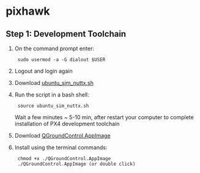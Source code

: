 # pixhawk
## Step 1: Development Toolchain
1. On the command prompt enter:

        sudo usermod -a -G dialout $USER
2. Logout and login again

3. Download [ubuntu_sim_nuttx.sh](https://github.com/Zenkin/pixhawk/blob/master/ubuntu_sim_nuttx.sh)

4. Run the script in a bash shell:

        source ubuntu_sim_nuttx.sh
    Wait a few minutes ~ 5-10 min, after restart your computer to complete installation of PX4 development toolchain

5. Download [QGroundControl.AppImage](https://github.com/Zenkin/pixhawk/blob/master/QGround..)

6. Install using the terminal commands:

        chmod +x ./QGroundControl.AppImage
        ./QGroundControl.AppImage (or double click)
